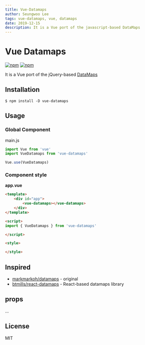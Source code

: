 ```yaml
---
title: Vue-Datamaps
author: Seungwoo Lee
tags: vue-datamaps, vue, datamaps
date: 2019-12-15
description: It is a Vue port of the javascript-based DataMaps
---
```


# Vue Datamaps

[![npm](https://flat.badgen.net/npm/v/vue-datamaps)](https://npmjs.com/package/vue-datamaps)
[![npm](https://flat.badgen.net/npm/dt/vue-datamaps)](https://npmjs.com/package/vue-datamaps)

It is a Vue port of the jQuery-based [DataMaps](https://datamaps.github.io/)

## Installation
```shall
$ npm install -D vue-datamaps
```

## Usage
### Global Component
main.js
```js
import Vue from 'vue'
import VueDatamaps from 'vue-datamaps'

Vue.use(VueDatamaps)
```

### Component style
__app.vue__

```html
<template>
    <div id="app">
        <vue-datamaps></vue-datamaps>
    </div>
</template>

<script>
import { VueDatamaps } from 'vue-datamaps'

</script>

<style>

</style>
```




## Inspired
* [markmarkoh/datamaps](https://datamaps.github.io/) - original
* [btmills/react-datamaps](https://github.com/btmills/react-datamaps) - React-based datamaps library


## props

...


## License
MIT
